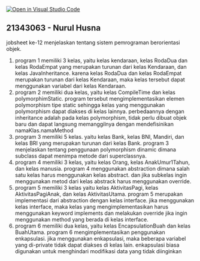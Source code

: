 [![Open in Visual Studio Code](https://classroom.github.com/assets/open-in-vscode-c66648af7eb3fe8bc4f294546bfd86ef473780cde1dea487d3c4ff354943c9ae.svg)](https://classroom.github.com/online_ide?assignment_repo_id=9299627&assignment_repo_type=AssignmentRepo)
## 21343063 - Nurul Husna
jobsheet ke-12 menjelaskan tentang sistem pemrograman berorientasi objek. 
1. program 1 memiliki 3 kelas, yaitu kelas kendaraan, kelas RodaDua dan kelas RodaEmpat yang merupakan turunan dari kelas Kendaraan, dan kelas JavaInheritance. karena kelas RodaDua dan kelas RodaEmpat merupakan turunan dari kelas Kendaraan, maka kelas tersebut dapat menggunakan variabel dari kelas Kendaraan. 
2. program 2 memiliki dua kelas, yaitu kelas CompileTime dan kelas polymorphimStatic. program tersebut mengimplementasikan elemen polymorphism tipe static sehingga kelas yang menggunakan polymorphism dapat diakses di kelas lainnya. perbedaannya dengan inheritance adalah pada kelas polymorphism, tidak perlu dibuat objek baru dan dapat langsung memanggilnya dengan mendefisinikan namaKlas.namaMethod
3. program 3 memiliki 5 kelas. yaitu kelas Bank, kelas BNI, Mandiri, dan kelas BRI yang merupakan turunan dari kelas Bank. program 3 menjelaskan tentang penggunaan polymorphism dinamic dimana subclass dapat menimpa metode dari superclassnya.
4. program 4 memiliki 3 kelas, yaitu kelas Orang, kelas AnakUmur1Tahun, dan kelas manusia. program 4 menggunakan abstraction dimana salah satu kelas harus menggunakan kelas abstract. dan jika subkelas ingin menggunakan metod dari kelas abstrack harus menggunakan override. 
5. program 5 memiliki 3 kelas yaitu kelas AktivitasPagi, kelas AktivitasPagiAnak, dan kelas AktivitasUtama. program 5 merupakan implementasi dari abstraction dengan kelas interface. jika menggunakan kelas interface, maka kelas yang mengimplementasikan harus menggunakan keyword implements dan melakukan override jika ingin menggunakan method yang berada di kelas interface.
6. program 6 memiliki dua kelas, yaitu kelas EncapsulationBuah dan kelas BuahUtama. program 6 mengimplementasikan penggunakan enkapsulasi. jika menggunakan enkapsulasi, maka beberapa variabel yang di-private tidak dapat diakses di kelas lain. enkapsulasi biasa digunakan untuk menghindari modifikasi data yang tidak diinginkan
